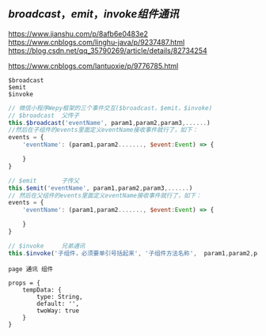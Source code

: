 
## $broadcast，emit，invoke  组件通讯$
https://www.jianshu.com/p/8afb6e0483e2
https://www.cnblogs.com/linghu-java/p/9237487.html
https://blog.csdn.net/qq_35790269/article/details/82734254

https://www.cnblogs.com/lantuoxie/p/9776785.html
```
$broadcast
$emit
$invoke
```
```js
// 微信小程序Wepy框架的三个事件交互($broadcast，$emit，$invoke)
// $broadcast  父传子
this.$broadcast('eventName', param1,param2,param3,......)
//然后在子组件的events里面定义eventName接收事件就行了，如下：
events = {
    'eventName': (param1,param2......., $event:Event) => {

    }
}

// $emit       子传父
this.$emit('eventName', param1,param2,param3,......)
// 然后在父组件的events里面定义eventName接收事件就行了，如下：
events = {
    'eventName': (param1,param2......., $event:Event) => {

    }
}

// $invoke     兄弟通讯
this.$invoke('子组件，必须要单引号括起来', '子组件方法名称',  param1,param2,param3.......);
```

```
page 通讯 组件

props = {
    tempData: {
        type: String,
        default: '',
        twoWay: true
    }
}
```